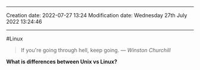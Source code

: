 
----
Creation date: 2022-07-27 13:24
Modification date: Wednesday 27th July 2022 13:24:46

----

#Linux 

> If you're going through hell, keep going.
> — <cite>Winston Churchill</cite>

**What is differences between Unix vs Linux?**

